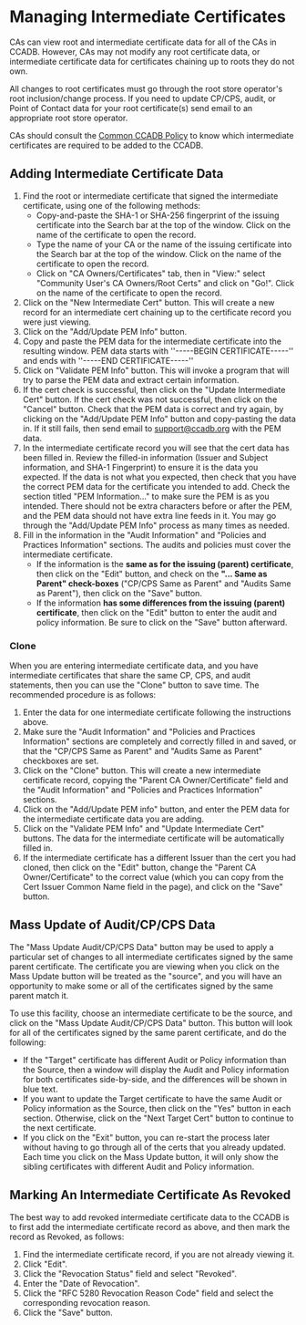 # Managing Intermediate Certificates #

CAs can view root and intermediate certificate data for all of the CAs in
CCADB. However, CAs may not modify any root certificate data, or intermediate
certificate data for certificates chaining up to roots they do not own.

All changes to root certificates must go through the root store operator's
root inclusion/change process. If you need to update CP/CPS, audit, or Point
of Contact data for your root certificate(s) send email to an appropriate root
store operator.

CAs should consult the [Common CCADB Policy](/policy) to know which
intermediate certificates are required to be added to the CCADB.

## Adding Intermediate Certificate Data ##

1. Find the root or intermediate certificate that signed the intermediate
   certificate, using one of the following methods:
   * Copy-and-paste the SHA-1 or SHA-256 fingerprint of the issuing certificate
     into the Search bar at the top of the window. Click on the name of the
     certificate to open the record.
   * Type the name of your CA or the name of the issuing certificate into the
     Search bar at the top of the window. Click on the name of the certificate
     to open the record.
   * Click on "CA Owners/Certificates" tab, then in "View:" select "Community
     User's CA Owners/Root Certs" and click on "Go!". Click on the name of the
     certificate to open the record.
2. Click on the "New Intermediate Cert" button. This will create a new record
   for an intermediate cert chaining up to the certificate record you were just
   viewing.
3. Click on the "Add/Update PEM Info" button.
4. Copy and paste the PEM data for the intermediate certificate into the
   resulting window. PEM data starts with ''-----BEGIN CERTIFICATE-----'' and
   ends with ''-----END CERTIFICATE-----''
5. Click on "Validate PEM Info" button. This will invoke a program that will
   try to parse the PEM data and extract certain information.
6.  If the cert check is successful, then click on the "Update Intermediate
   Cert" button. If the cert check was not successful, then click on the
   "Cancel" button. Check that the PEM data is correct and try again, by
   clicking on the "Add/Update PEM Info" button and copy-pasting the data in.
   If it still fails, then send email to support@ccadb.org with the PEM data.
7. In the intermediate certificate record you will see that the cert data has
   been filled in. Review the filled-in information (Issuer and Subject
   information, and SHA-1 Fingerprint) to ensure it is the data you expected.
   If the data is not what you expected, then check that you have the correct
   PEM data for the certificate you intended to add. Check the section titled
   "PEM Information..." to make sure the PEM is as you intended. There should
   not be extra characters before or after the PEM, and the PEM data should not
   have extra line feeds in it. You may go through the "Add/Update PEM Info"
   process as many times as needed.
8. Fill in the information in the "Audit Information" and "Policies and
   Practices Information" sections. The audits and policies must cover the
   intermediate certificate.
    * If the information is the **same as for the issuing (parent)
      certificate**, then click on the "Edit" button, and check on the **"...
      Same as Parent" check-boxes** ("CP/CPS Same as Parent" and "Audits Same
      as Parent"), then click on the "Save" button.
    * If the information **has some differences from the issuing (parent)
      certificate**, then click on the "Edit" button to enter the audit and
      policy information. Be sure to click on the "Save" button afterward. 

### Clone ###

When you are entering intermediate certificate data, and you have intermediate
certificates that share the same CP, CPS, and audit statements, then you can
use the "Clone" button to save time. The recommended procedure is as follows:

1. Enter the data for one intermediate certificate following the instructions
   above.
2. Make sure the "Audit Information" and "Policies and Practices Information"
   sections are completely and correctly filled in and saved, or that the
   "CP/CPS Same as Parent" and "Audits Same as Parent" checkboxes are set.
3. Click on the "Clone" button. This will create a new intermediate
   certificate record, copying the "Parent CA Owner/Certificate" field and the
   "Audit Information" and "Policies and Practices Information" sections.
4. Click on the "Add/Update PEM info" button, and enter the PEM data for the
   intermediate certificate data you are adding.
5. Click on the "Validate PEM Info" and "Update Intermediate Cert" buttons.
   The data for the intermediate certificate will be automatically filled in.
6. If the intermediate certificate has a different Issuer than the cert you
   had cloned, then click on the "Edit" button, change the "Parent CA
   Owner/Certificate" to the correct value (which you can copy from the Cert
   Issuer Common Name field in the page), and click on the "Save" button.

## Mass Update of Audit/CP/CPS Data ##

The "Mass Update Audit/CP/CPS Data" button may be used to apply a particular
set of changes to all intermediate certificates signed by the same parent
certificate. The certificate you are viewing when you click on the Mass Update
button will be treated as the "source", and you will have an opportunity to
make some or all of the certificates signed by the same parent match it.

To use this facility, choose an intermediate certificate to be the source, and
click on the "Mass Update Audit/CP/CPS Data" button. This button will look for
all of the certificates signed by the same parent certificate, and do the
following:

* If the "Target" certificate has different Audit or Policy information than
  the Source, then a window will display the Audit and Policy information for
  both certificates side-by-side, and the differences will be shown in blue
  text.
* If you want to update the Target certificate to have the same Audit or
  Policy information as the Source, then click on the "Yes" button in each
  section. Otherwise, click on the "Next Target Cert" button to continue to the
  next certificate.
* If you click on the "Exit" button, you can re-start the process later
  without having to go through all of the certs that you already updated. Each
  time you click on the Mass Update button, it will only show the sibling
  certificates with different Audit and Policy information.

## Marking An Intermediate Certificate As Revoked ##

The best way to add revoked intermediate certificate data to the CCADB is to
first add the intermediate certificate record as above, and then mark the
record as Revoked, as follows:

1. Find the intermediate certificate record, if you are not already viewing it.
2. Click "Edit".
3. Click the "Revocation Status" field and select "Revoked".
4. Enter the "Date of Revocation".
5. Click the "RFC 5280 Revocation Reason Code" field and select the
   corresponding revocation reason.
6. Click the "Save" button.

